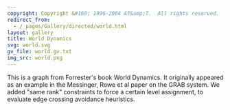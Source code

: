 ```yaml
---
copyright: Copyright &#169; 1996-2004 AT&amp;T.  All rights reserved.
redirect_from:
  - /_pages/Gallery/directed/world.html
layout: gallery
title: World Dynamics
svg: world.svg
gv_file: world.gv.txt
img_src: world.png
---
```

This is a graph from Forrester's book World Dynamics.
It originally appeared as an example in the Messinger,
Rowe et al paper on the GRAB system.  We added "same
rank" constraints to force a certain level assignment,
to evaluate edge crossing avoidance heuristics.
